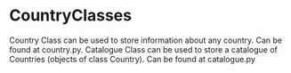 # CountryClasses
Country Class can be used to store information about any country. Can be found at country.py. 
Catalogue Class can be used to store a catalogue of Countries (objects of class Country). Can be found at catalogue.py
